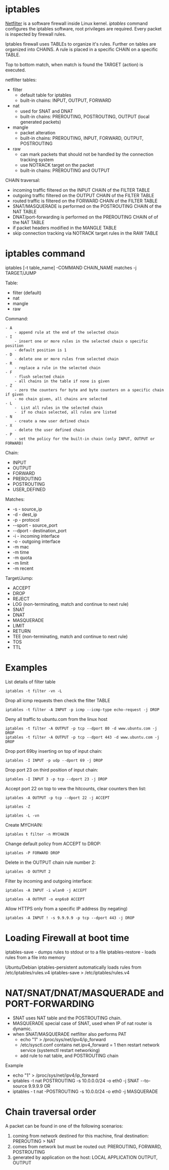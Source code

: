 # iptables

[Netfilter](netfilter.org) is a software firewall inside Linux kernel.
_iptables_ command configures the iptables software, root privileges are required.
Every packet is inspected by firewall rules. 

Iptables firewall uses TABLEs to organize it's rules. Further on tables are organized into CHAINS.
A rule is placed in a specific CHAIN on a specific TABLE.

Top to bottom match, when match is found the TARGET (action) is executed.

netfilter tables:
- filter
    - default table for iptables
    - built-in chains: INPUT, OUTPUT, FORWARD 
- nat
    - used for SNAT and DNAT
    - built-in chains: PREROUTING, POSTROUTING, OUTPUT (local generated packets)
- mangle
    - packet alteration
    - built-in chains: PREROUTING, INPUT, FORWARD, OUTPUT, POSTROUTING
- raw
    - can mark packets that should not be handled by the connection tracking system
    - use NOTRACK target on the packet
    - built-in chains: PREROUTING and OUTPUT
  

CHAIN traversal:
  - incoming traffic filtered on the INPUT CHAIN of the FILTER TABLE
  - outgoing traffic filtered on the OUTPUT CHAIN of the FILTER TABLE
  - routed traffic is filtered on the FORWARD CHAIN of the FILTER TABLE
  - SNAT/MASQUERADE is performed on the POSTROUTING CHAIN of the NAT TABLE
  - DNAT/port-forwarding is performed on the PREROUTING CHAIN of of the NAT TABLE
  - if packet headers modified in the MANGLE TABLE
  - skip connection tracking via NOTRACK target rules in the RAW TABLE


# iptables command
iptables [-t table_name] -COMMAND CHAIN_NAME matches -j TARGET/JUMP

Table:
- filter (default)
- nat
- mangle
- raw

Command:
```
- A 
    - append rule at the end of the selected chain   
- I 
    - insert one or more rules in the selected chain o specific position
    - default position is 1
- D 
    - delete one or more rules from selected chain
- R 
    - replace a rule in the selected chain
- F 
    - flush selected chain
    - all chains in the table if none is given
- Z 
    - zero the counters for byte and byte counters on a specific chain if given
    - no chain given, all chains are selected
- L 
    -  List all rules in the selected chain
    -  if no chain selected, all rules are listed
- N 
    - create a new user defined chain
- X 
    - delete the user defined chain
- P 
    - set the policy for the built-in chain (only INPUT, OUTPUT or FORWARD)
```

Chain:
- INPUT
- OUTPUT
- FORWARD
- PREROUTING
- POSTROUTING
- USER_DEFINED

Matches:
- -s - source_ip
- -d - dest_ip
- -p - protocol
- --sport - source_port
- --dport - destination_port
- -i - incoming interface
- -o - outgoing interface
- -m mac
- -m time
- -m quota
- -m limit
- -m recent

Target/Jump:
- ACCEPT
- DROP
- REJECT
- LOG (non-terminating, match and continue to next rule)
- SNAT
- DNAT
- MASQUERADE
- LIMIT
- RETURN
- TEE (non-terminating, match and continue to next rule)
- TOS
- TTL

# Examples
List details of filter table
```
iptables -t filter -vn -L
```

Drop all icmp requests then check the filter TABLE
```
iptables -t filter -A INPUT -p icmp --icmp-type echo-request -j DROP
```


Deny all traffic to ubuntu.com from the linux host
```
iptables -t filter -A OUTPUT -p tcp --dport 80 -d www.ubuntu.com -j DROP
iptables -t filter -A OUTPUT -p tcp --dport 443 -d www.ubuntu.com -j DROP
```

Drop port 69by inserting on top of input chain:
```
iptables -I INPUT -p udp --dport 69 -j DROP
```

Drop port 23 on third position of input chain:
```
iptables -I INPUT 3 -p tcp --dport 23 -j DROP
```

Accept port 22 on top to vew the hitcounts, clear counters then list:
```
iptables -A OUTPUT -p tcp --dport 22 -j ACCEPT
```
```
iptables -Z
```
```
iptables -L -vn
```

Create MYCHAIN:
```
iptables t filter -n MYCHAIN
```

Change default policy from ACCEPT to DROP:
```
iptables -P FORWARD DROP
```

Delete in the OUTPUT chain rule number 2:
```
iptables -D OUTPUT 2
```

Filter by incoming and outgoing interface:
```
iptables -A INPUT -i wlan0 -j ACCEPT
```
```
iptables -A OUTPUT -o enp6s0 ACCEPT
```

Allow HTTPS only from a specific IP address (by negating)
```
iptables -A INPUT ! -s 9.9.9.9 -p tcp --dport 443 -j DROP
```

# Loading Firewall at boot time
iptables-save  - dumps rules to stdout or to a file
iptables-restore - loads rules from a file into memory

Ubuntu/Debian
iptables-persistent  automatically loads rules from /etc/iptables/rules.v4
iptables-save > /etc/iptables/rules.v4

# NAT/SNAT/DNAT/MASQUERADE and PORT-FORWARDING
- SNAT uses NAT table and the POSTROUTING chain.
- MASQUERADE special case of SNAT, used when IP of nat router is dynamic.
- when SNAT/MASQUERADE netfilter also performs PAT
    - echo "1" > /proc/sys/net/ipv4/ip_forward
    - /etc/sysctl.conf contains net.ipv4_forward = 1 then restart network service (systemctl restart networking)
    - add rule to nat table, and POSTROUTING chain
 
 Example
 - echo "1" > /proc/sys/net/ipv4/ip_forward
 - iptables -t nat POSTROUTING -s 10.0.0.0/24 -o eth0 -j SNAT --to-source 9.9.9.9
 OR
 - iptables - t nat -POSTROUTING -s 10.0.0/24 -o eth0 -j MASQUERADE


# Chain traversal order
A packet can be found in one of the following scenarios:
1. coming from network destined for this machine, final destination: PREROUTING > NAT
2. comes from network but must be routed out: PREROUTING, FORWARD, POSTROUTING
3. generated by application on the host: LOCAL APPLICATION OUTPUT, OUTPUT  



 

